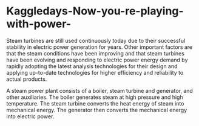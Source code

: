 # Kaggledays-Now-you-re-playing-with-power-

Steam turbines are still used continuously today due to their successful stability in electric power generation for years. Other important factors are that the steam conditions have been improving and that steam turbines have been evolving and responding to electric power energy demand by rapidly adopting the latest analysis technologies for their design and applying up-to-date technologies for higher efficiency and reliability to actual products.

A steam power plant consists of a boiler, steam turbine and generator, and other auxiliaries. The boiler generates steam at high pressure and high temperature. The steam turbine converts the heat energy of steam into mechanical energy. The generator then converts the mechanical energy into electric power.
